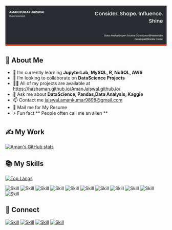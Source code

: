 ![Aman Kumar Jaiswal's-cover](./cover.png)

## 🧔 About Me

- 🌱 I’m currently learning **JupyterLab, MySQL, R, NoSQL, AWS**
- 👯 I’m looking to collaborate on **DataScience Projects**
- 👨‍💻 All of my projects are available at https://hashaman.github.io/AmanJaiswal.github.io/
- 💬 Ask me about **DataScience, Pandas,Data Analysis, Kaggle**
- 📫 Contact me jaiswal.amankumar9898@gmail.com
- 📄 Mail me for My Resume 
- ⚡ Fun fact ** People often call me an alien **

## ✍ My Work

[![Aman's GitHub stats](https://github-readme-stats.vercel.app/api?username=hashAMAN&show_icons=true&theme=dark)](https://github.com/hashAMAN)

## 📚 My Skills

[![Top Langs](https://github-readme-stats.vercel.app/api/top-langs/?username=hashAMAN&layout=compact&show_icons=true&theme=dark)](https://github.com/hashAMAN)

![Skill](https://img.shields.io/badge/HTML5-E34F26?style=for-the-badge&logo=html5&logoColor=white)
![Skill](https://img.shields.io/badge/CSS3-1572B6?style=for-the-badge&logo=css3&logoColor=white)
![Skill](https://img.shields.io/badge/JavaScript-323330?style=for-the-badge&logo=javascript&logoColor=F7DF1E)
![Skill](https://img.shields.io/badge/Node.js-43853D?style=for-the-badge&logo=node.js&logoColor=white)
![Skill](https://img.shields.io/badge/Java-ED8B00?style=for-the-badge&logo=java&logoColor=white)
![Skill](https://img.shields.io/badge/React-20232A?style=for-the-badge&logo=react&logoColor=61DAFB)
![Skill](https://img.shields.io/badge/Bootstrap-563D7C?style=for-the-badge&logo=bootstrap&logoColor=white)
![Skill](https://img.shields.io/badge/Heroku-430098?style=for-the-badge&logo=heroku&logoColor=white)
![Skill](https://img.shields.io/badge/Git-F05032?style=for-the-badge&logo=git&logoColor=white)
![Skill](https://img.shields.io/badge/Visual_Studio_Code-0078D4?style=for-the-badge&logo=visual%20studio%20code&logoColor=white)
![Skill](https://img.shields.io/badge/Microsoft_Office-D83B01?style=for-the-badge&logo=microsoft-office&logoColor=white)

## 🤝 Connect

[![Skill](https://img.shields.io/badge/LinkedIn-0077B5?style=for-the-badge&logo=linkedin&logoColor=white)](https://www.linkedin.com/in/aman-kumar-jaiswal-b9240b206/)
[![Skill](https://img.shields.io/badge/Twitter-1DA1F2?style=for-the-badge&logo=twitter&logoColor=white)](https://twitter.com/aman_offline)
[![Skill](https://img.shields.io/badge/Instagram-E4405F?style=for-the-badge&logo=instagram&logoColor=white)](https://www.instagram.com/tootired4thisshit__/)
[![Skill](https://img.shields.io/badge/GitHub-100000?style=for-the-badge&logo=github&logoColor=white)](https://github.com/hashAMAN)
